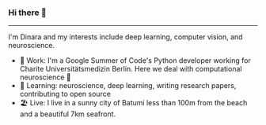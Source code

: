 ### Hi there 👋
---

I'm Dinara and my interests include deep learning, computer vision, and neuroscience. 

- 🏥 Work: I'm a Google Summer of Code's Python developer working for Charite Universitätsmedizin Berlin. Here we deal with computational neuroscience 🧠
- 🌱 Learning: neuroscience, deep learning, writing research papers, contributing to open source
- 🏖️ Live: I live in a sunny city of Batumi less than 100m from the beach and a beautiful 7km seafront. 



<!--
**dissagaliyeva/dissagaliyeva** is a ✨ _special_ ✨ repository because its `README.md` (this file) appears on your GitHub profile.

Here are some ideas to get you started:

- 🔭 I’m currently working on ...
- 🌱 I’m currently learning ...
- 👯 I’m looking to collaborate on ...
- 🤔 I’m looking for help with ...
- 💬 Ask me about ...
- 📫 How to reach me: ...
- 😄 Pronouns: ...
- ⚡ Fun fact: ...
-->
